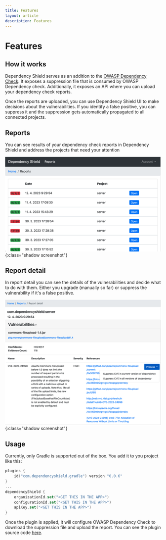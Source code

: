 ```yaml
---
title: Features
layout: article
description: Features
---
```


# Features

## How it works
Dependency Shield serves as an addition to the [OWASP Dependency Check](https://owasp.org/www-project-dependency-check/). 
It exposes a suppression file that is consumed by OWASP Dependency check. Additionally, it exposes an API where you can 
upload your dependency check reports.

Once the reports are uploaded, you can use Dependency Shield UI to make decisions about the vulnerabilities. If you
identify a false positive, you can suppress it and the suppression gets automatically propagated to all connected projects.

## Reports
You can see results of your dependency check reports in Dependency Shield and address the projects that need your attention 

![Reports](/images/screenshots/reports.png){:class="shadow screenshot"}

## Report detail
In report detail you can see the details of the vulnerabilities and decide what to do with them. Either you upgrade 
(manually so far) or suppress the vulnerability if it's a false positive.

![Report detail](/images/screenshots/report-detail.png){:class="shadow screenshot"}

## Usage
Currently, only Gradle is supported out of the box. You add it to you project like this:

```kotlin
plugins {
    id("com.dependencyshield.gradle") version "0.0.6"
}
...
dependencyShield {
    organizationId.set("<GET THIS IN THE APP>")
    configurationId.set("<GET THIS IN THE APP>")
    apiKey.set("<GET THIS IN THE APP>")
}
```
Once the plugin is applied, it will configure OWASP Dependency Check to download the suppression file and upload the report.
You can see the plugin source code [here](https://github.com/dependencyshield/gradle-plugin).

